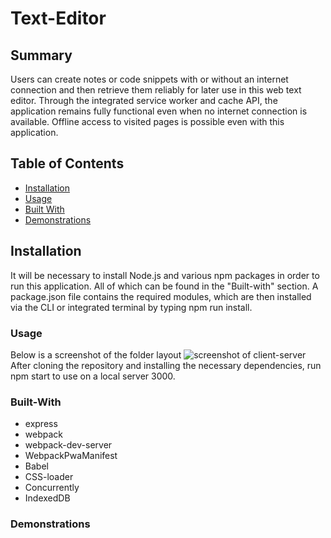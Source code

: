 # Text-Editor

## Summary

Users can create notes or code snippets with or without an internet connection and then retrieve them reliably for later use in this web text editor. Through the integrated service worker and cache API, the application remains fully functional even when no internet connection is available. Offline access to visited pages is possible even with this application.

## Table of Contents

- [Installation](#Installation)
- [Usage](#Usage)
- [Built With](#Built-With)
- [Demonstrations](#Demonstrations)

## Installation

It will be necessary to install Node.js and various npm packages in order to run this application. All of which can be found in the "Built-with" section.
A package.json file contains the required modules, which are then installed via the CLI or integrated terminal by typing npm run install.

### Usage
Below is a screenshot of the folder layout
![screenshot of client-server](https://user-images.githubusercontent.com/105595889/194714709-f4d82b5c-a9f5-4e11-a51b-29fda45065ba.png)
After cloning the repository and installing the necessary dependencies, run npm start to use on a local server 3000.


### Built-With

  * express
  * webpack
  * webpack-dev-server
  * WebpackPwaManifest
  * Babel
  * CSS-loader
  * Concurrently
  * IndexedDB


### Demonstrations

